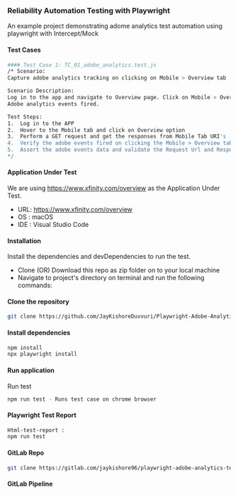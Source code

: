 ### Reliability Automation Testing with Playwright

An example project demonstrating adome analytics test automation using playwright with Intercept/Mock


#### Test Cases

```bash
#### Test Case 1: TC_01_adobe_analytics.test.js
/* Scenario: 
Capture adobe analytics tracking on clicking on Mobile > Overview tab

Scenario Description: 
Log in to the app and navigate to Overview page. Click on Mobile > Overview and capture the 
Adobe analytics events fired.

Test Steps:
1.	Log in to the APP
2.	Hover to the Mobile tab and click on Overview option
3.	Perform a GET request and get the responses from Mobile Tab URI's
4.	Verify the adobe events fired on clicking the Mobile > Overview tab
5.	Assert the adobe events data and validate the Request Url and Response Url having 'b/ss' tag
*/
```

#### Application Under Test

We are using https://www.xfinity.com/overview as the Application Under Test. 

- URL: https://www.xfinity.com/overview
- OS : macOS 
- IDE : Visual Studio Code


#### Installation

Install the dependencies and devDependencies to run the test.

- Clone (OR) Download this repo as zip folder on to your local machine
- Navigate to project's directory on terminal and run the following commands:


#### Clone the repository

```bash
git clone https://github.com/JayKishoreDuvvuri/Playwright-Adobe-Analytics-Testing.git
```

#### Install dependencies

```bash
npm install
npx playwright install
```

#### Run application

Run test

```bash
npm run test - Runs test case on chrome browser
```

#### Playwright Test Report 

```bash
Html-test-report :
npm run test
```

#### GitLab Repo
```bash
git clone https://gitlab.com/jaykishore96/playwright-adobe-analytics-testin.git
```

#### GitLab Pipeline
```bash

```